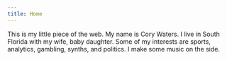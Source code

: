 ```yaml
---
title: Home
---
```




This is my little piece of the web. My name is Cory Waters. I live in South Florida with my wife, baby daughter. Some of my interests are sports, analytics, gambling, synths, and politics. I make some music on the side.
